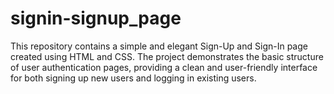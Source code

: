# signin-signup_page
This repository contains a simple and elegant Sign-Up and Sign-In page created using HTML and CSS. The project demonstrates the basic structure of user authentication pages, providing a clean and user-friendly interface for both signing up new users and logging in existing users.
